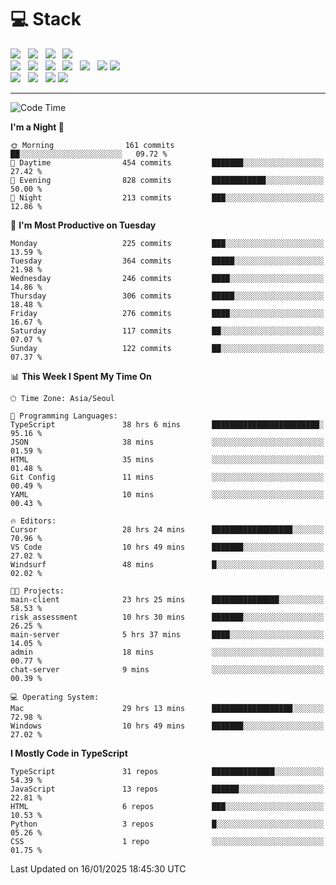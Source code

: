 <h1>💻 Stack</h1>
<div>
 <!-- badge : https://shields.io/ -->
 <!-- icon : https://simpleicons.org/?q=Get -->
 <img src="https://img.shields.io/badge/HTML5-e74c3c?style=flat-square&logo=HTML5&logoColor=white"/> &nbsp 
 <img src="https://img.shields.io/badge/CSS3-0A84FF?style=flat-square&logo=CSS3&logoColor=white"/> &nbsp 
 <img src="https://img.shields.io/badge/JavaScript-FFCD11?style=flat-square&logo=JavaScript&logoColor=white"/> &nbsp 
 <img src="https://img.shields.io/badge/TypeScript-3075C0?style=flat-square&logo=TypeScript&logoColor=white"/>
 <br/>
 <img src="https://img.shields.io/badge/Next-000000?style=flat-square&logo=nextdotjs&logoColor=white"/> &nbsp 
 <img src="https://img.shields.io/badge/React-00BCF6?style=flat-square&logo=React&logoColor=white"/> &nbsp 
 <img src="https://img.shields.io/badge/Redux-764ABC?style=flat-square&logo=Redux&logoColor=white"/> &nbsp
 <img src="https://img.shields.io/badge/Recoil-3578E5?style=flat-square&logo=recoil&logoColor=white"/> &nbsp
 <img src="https://img.shields.io/badge/React-Query-FF4154?style=flat-square&logo=reactquery&logoColor=white"/> &nbsp 
 <img src="https://img.shields.io/badge/styled%2Dcomponents-DB7093?style=flat-square&logo=styled%2Dcomponents&logoColor=white"/>
 <img src="https://img.shields.io/badge/CSS Modules-000000?style=flat-square&logo=CSS Modules&logoColor=white"/> &nbsp 
 <br/>
 <img src="https://img.shields.io/badge/Node-339933?style=flat-square&logo=Node.js&logoColor=white"/> &nbsp 
 <img src="https://img.shields.io/badge/Express-000000?style=flat-square&logo=Express&logoColor=white"/> &nbsp 
 <img src="https://img.shields.io/badge/MongoDB-47A248?style=flat-square&logo=MongoDB&logoColor=white"/>
 <img src="https://img.shields.io/badge/MariaDB-003545?style=flat-square&logo=mariadb&logoColor=white"/>
</div>

<hr>

<!--START_SECTION:waka-->
![Code Time](http://img.shields.io/badge/Code%20Time-1%2C945%20hrs%2048%20mins-blue)

**I'm a Night 🦉** 

```text
🌞 Morning                161 commits         ██░░░░░░░░░░░░░░░░░░░░░░░   09.72 % 
🌆 Daytime                454 commits         ███████░░░░░░░░░░░░░░░░░░   27.42 % 
🌃 Evening                828 commits         ████████████░░░░░░░░░░░░░   50.00 % 
🌙 Night                  213 commits         ███░░░░░░░░░░░░░░░░░░░░░░   12.86 % 
```
📅 **I'm Most Productive on Tuesday** 

```text
Monday                   225 commits         ███░░░░░░░░░░░░░░░░░░░░░░   13.59 % 
Tuesday                  364 commits         █████░░░░░░░░░░░░░░░░░░░░   21.98 % 
Wednesday                246 commits         ████░░░░░░░░░░░░░░░░░░░░░   14.86 % 
Thursday                 306 commits         █████░░░░░░░░░░░░░░░░░░░░   18.48 % 
Friday                   276 commits         ████░░░░░░░░░░░░░░░░░░░░░   16.67 % 
Saturday                 117 commits         ██░░░░░░░░░░░░░░░░░░░░░░░   07.07 % 
Sunday                   122 commits         ██░░░░░░░░░░░░░░░░░░░░░░░   07.37 % 
```


📊 **This Week I Spent My Time On** 

```text
🕑︎ Time Zone: Asia/Seoul

💬 Programming Languages: 
TypeScript               38 hrs 6 mins       ████████████████████████░   95.16 % 
JSON                     38 mins             ░░░░░░░░░░░░░░░░░░░░░░░░░   01.59 % 
HTML                     35 mins             ░░░░░░░░░░░░░░░░░░░░░░░░░   01.48 % 
Git Config               11 mins             ░░░░░░░░░░░░░░░░░░░░░░░░░   00.49 % 
YAML                     10 mins             ░░░░░░░░░░░░░░░░░░░░░░░░░   00.43 % 

🔥 Editors: 
Cursor                   28 hrs 24 mins      ██████████████████░░░░░░░   70.96 % 
VS Code                  10 hrs 49 mins      ███████░░░░░░░░░░░░░░░░░░   27.02 % 
Windsurf                 48 mins             █░░░░░░░░░░░░░░░░░░░░░░░░   02.02 % 

🐱‍💻 Projects: 
main-client              23 hrs 25 mins      ███████████████░░░░░░░░░░   58.53 % 
risk_assessment          10 hrs 30 mins      ███████░░░░░░░░░░░░░░░░░░   26.25 % 
main-server              5 hrs 37 mins       ████░░░░░░░░░░░░░░░░░░░░░   14.05 % 
admin                    18 mins             ░░░░░░░░░░░░░░░░░░░░░░░░░   00.77 % 
chat-server              9 mins              ░░░░░░░░░░░░░░░░░░░░░░░░░   00.39 % 

💻 Operating System: 
Mac                      29 hrs 13 mins      ██████████████████░░░░░░░   72.98 % 
Windows                  10 hrs 49 mins      ███████░░░░░░░░░░░░░░░░░░   27.02 % 
```

**I Mostly Code in TypeScript** 

```text
TypeScript               31 repos            ██████████████░░░░░░░░░░░   54.39 % 
JavaScript               13 repos            ██████░░░░░░░░░░░░░░░░░░░   22.81 % 
HTML                     6 repos             ███░░░░░░░░░░░░░░░░░░░░░░   10.53 % 
Python                   3 repos             █░░░░░░░░░░░░░░░░░░░░░░░░   05.26 % 
CSS                      1 repo              ░░░░░░░░░░░░░░░░░░░░░░░░░   01.75 % 
```




 Last Updated on 16/01/2025 18:45:30 UTC
<!--END_SECTION:waka-->
